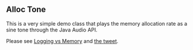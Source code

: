 ## Alloc Tone

This is a very simple demo class that plays the memory allocation rate as a sine tone through the Java Audio API.

Please see [Logging vs Memory](https://tersesystems.com/blog/2020/07/09/logging-vs-memory/) and [the tweet](https://twitter.com/will_sargent/status/1281718634289573890). 